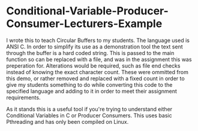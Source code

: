 # Conditional-Variable-Producer-Consumer-Lecturers-Example

I wrote this to teach Circular Buffers to my students.
The language used is ANSI C. In order to simplify its use as a demonstration tool the text sent through the buffer is a hard coded string. This is passed to the main function so can be replaced with a file, and was in the assignment this was preperation for.
Alterations would be required, such as file end checks instead of knowing the exact character count. These were ommitted from this demo, or rather removed and replaced with a fixed count in order to give my students something to do while converting this code to the specified language and adding to it in order to meet their assignment requirements.

As it stands this is a useful tool if you're trying to understand either Conditional Variables in C or Producer Consumers. This uses basic Pthreading and has only been compiled on Linux.
